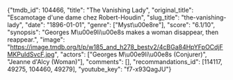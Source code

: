 {"tmdb_id": 104466, "title": "The Vanishing Lady", "original_title": "Escamotage d'une dame chez Robert-Houdin", "slug_title": "the-vanishing-lady", "date": "1896-01-01", "genre": ["Myst\u00e8re"], "score": "6.1/10", "synopsis": "Georges M\u00e9li\u00e8s makes a woman disappear, then reappear.", "image": "https://image.tmdb.org/t/p/w185_and_h278_bestv2/4cBGa84HpYFpOCdjFMKPuIdSvcF.jpg", "actors": ["Georges M\u00e9li\u00e8s (Conjurer)", "Jeanne d'Alcy (Woman)"], "comments": [], "recommandations_id": [114117, 49275, 104460, 49279], "youtube_key": "f7-x93QagJU"}
